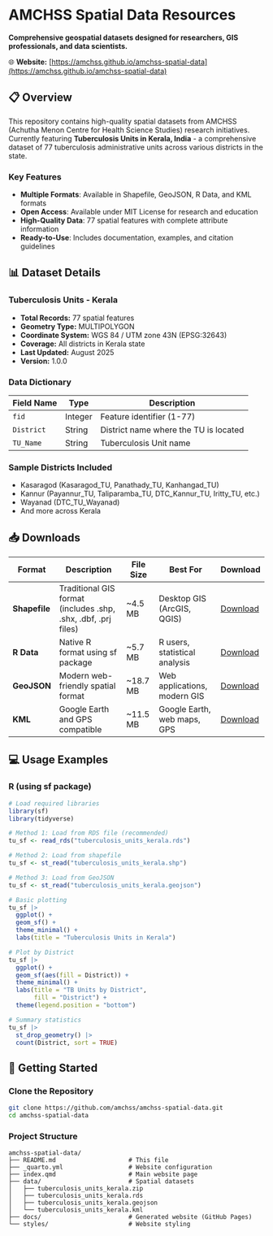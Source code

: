 # AMCHSS Spatial Data Resources

**Comprehensive geospatial datasets designed for researchers, GIS professionals, and data scientists.**

🌐 **Website:** [https://amchss.github.io/amchss-spatial-data](https://amchss.github.io/amchss-spatial-data)

## 📋 Overview

This repository contains high-quality spatial datasets from AMCHSS (Achutha Menon Centre for Health Science Studies) research initiatives. Currently featuring **Tuberculosis Units in Kerala, India** - a comprehensive dataset of 77 tuberculosis administrative units across various districts in the state.

### Key Features

- **Multiple Formats**: Available in Shapefile, GeoJSON, R Data, and KML formats
- **Open Access**: Available under MIT License for research and education
- **High-Quality Data**: 77 spatial features with complete attribute information
- **Ready-to-Use**: Includes documentation, examples, and citation guidelines

## 📊 Dataset Details

### Tuberculosis Units - Kerala

- **Total Records:** 77 spatial features
- **Geometry Type:** MULTIPOLYGON
- **Coordinate System:** WGS 84 / UTM zone 43N (EPSG:32643)
- **Coverage:** All districts in Kerala state
- **Last Updated:** August 2025
- **Version:** 1.0.0

### Data Dictionary

| Field Name | Type    | Description                           |
|------------|---------|---------------------------------------|
| `fid`      | Integer | Feature identifier (1-77)             |
| `District` | String  | District name where the TU is located |
| `TU_Name`  | String  | Tuberculosis Unit name                |

### Sample Districts Included

- Kasaragod (Kasaragod_TU, Panathady_TU, Kanhangad_TU)
- Kannur (Payannur_TU, Taliparamba_TU, DTC_Kannur_TU, Iritty_TU, etc.)
- Wayanad (DTC_TU_Wayanad)
- And more across Kerala

## 📥 Downloads

| Format | Description | File Size | Best For | Download |
|--------|-------------|-----------|----------|----------|
| **Shapefile** | Traditional GIS format (includes .shp, .shx, .dbf, .prj files) | ~4.5 MB | Desktop GIS (ArcGIS, QGIS) | [Download](https://amchss.github.io/amchss-spatial-data/blob/main/data/tuberculosis_units_kerala.zip) |
| **R Data** | Native R format using sf package | ~5.7 MB | R users, statistical analysis | [Download](https://amchss.github.io/amchss-spatial-data/blob/main/data/tuberculosis_units_kerala.rds) |
| **GeoJSON** | Modern web-friendly spatial format | ~18.7 MB | Web applications, modern GIS | [Download](https://amchss.github.io/amchss-spatial-data/blob/main/data/tuberculosis_units_kerala.geojson) |
| **KML** | Google Earth and GPS compatible | ~11.5 MB | Google Earth, web maps, GPS | [Download](https://amchss.github.io/amchss-spatial-data/blob/main/data/tuberculosis_units_kerala.kml) |

## 💻 Usage Examples

### R (using sf package)

```r
# Load required libraries
library(sf)
library(tidyverse)

# Method 1: Load from RDS file (recommended)
tu_sf <- read_rds("tuberculosis_units_kerala.rds")

# Method 2: Load from shapefile
tu_sf <- st_read("tuberculosis_units_kerala.shp")

# Method 3: Load from GeoJSON
tu_sf <- st_read("tuberculosis_units_kerala.geojson")

# Basic plotting
tu_sf |> 
  ggplot() +
  geom_sf() +
  theme_minimal() +
  labs(title = "Tuberculosis Units in Kerala")

# Plot by District
tu_sf |> 
  ggplot() +
  geom_sf(aes(fill = District)) +
  theme_minimal() +
  labs(title = "TB Units by District",
       fill = "District") +
  theme(legend.position = "bottom")

# Summary statistics
tu_sf |> 
  st_drop_geometry() |> 
  count(District, sort = TRUE)
```


## 🚀 Getting Started

### Clone the Repository

```bash
git clone https://github.com/amchss/amchss-spatial-data.git
cd amchss-spatial-data
```

### Project Structure

```
amchss-spatial-data/
├── README.md                    # This file
├── _quarto.yml                  # Website configuration
├── index.qmd                    # Main website page
├── data/                        # Spatial datasets
│   ├── tuberculosis_units_kerala.zip
│   ├── tuberculosis_units_kerala.rds
│   ├── tuberculosis_units_kerala.geojson
│   └── tuberculosis_units_kerala.kml
├── docs/                        # Generated website (GitHub Pages)
└── styles/                      # Website styling
```

